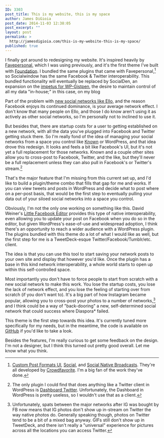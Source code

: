 ```yaml
---
ID: 3303
post_title: This is my website, this is my space
author: James DiGioia
post_date: 2014-11-03 12:38:05
post_excerpt: ""
layout: post
permalink: >
  http://jamesdigioia.com/this-is-my-website-this-is-my-space/
published: true
---
```

I finally got around to redesigning my website. It's inspired heavily by [Favepersonal][1], which I was using previously, and it's the first theme I've built with [Foundation][2]. I bundled the same plugins that came with Favepersonal,[^1] so Socialwindow has the same Facebook & Twitter interoperability. This bundled functionality will eventually be replaced by SocialDen, an expansion on the [impetus for WP-Gistpen][3], the desire to maintain control of all my data "in-house;" in this case, on my blog

Part of the problem with [new social networks like Ello][4], and the reason Facebook enjoys its continued dominance, is your average network effect. I don't know that many people on Ello, and those I do know aren't using it as actively as other social networks, so I'm personally not to inclined to use it.

But besides that, there are startup costs for a user to getting established on a new network, with all the data you've plugged into Facebook and Twitter getting stuck there. So I'm really fond of the idea of managing your social networks from a space you control like [Known][5] or WordPress, and that idea drove this redesign. It looks and feels a bit like Facebook's UI, but it's not yet a full replacement for those networks. Known and a couple other sites allow you to cross-post to Facebook, Twitter, and the like, but they'll never be a full replacement unless they can also pull in Facebook's or Twitter's stream.[^2]

That's the major feature that I'm missing from this current set up, and I'd like to build a plugin/theme combo that fills that gap for me and works. If you can view tweets and posts in WordPress and decide what to post where on a per-post basis, that would be the first step to eventually pulling your data out of your siloed social networks into a space you control.

Obviously, I'm not the only one working on something like this. David Weiner's [Little Facebook Editor][6] provides this type of native interoperability, even allowing you to update your post on Facebook when you do so in the editor, but given WordPress's ease-of-use and widespread adoption, I think there's an opportunity to reach a wider audience with a WordPress plugin. The plugins bundled with this theme do a lot of what I would like as well, but the first step for me is a TweetDeck-esque Twitter/Facebook/Tumblr/etc. client.

The idea is that you can use this tool to start saving your network posts to your own site and display that however you'd like. Once the plugin has a base in this kind network interoperability, a whole world starts to open up within this self-controlled space.

Most importantly you don't have to force people to start from scratch with a new social network to make this work. You lose the startup costs, you lose the lack of network effect, and you lose the feeling of starting over from scratch (if you don't want to). It's a big part of how Instagram became popular, allowing you to cross-post your photos to a number of networks,[^3] and I think could be a way of "back-dooring" a new, self-determined social network that could success where Diaspora* failed.

This theme is the first step towards this idea. It's currently tuned more specifically for my needs, but in the meantime, the code is available on [GitHub][7] if you'd like to take a look.

Besides the features, I'm really curious to get some feedback on the design. I'm not a designer, but I think this turned out pretty good overall. Let me know what you think.

[^1]:    
    [Custom Post Formats UI][8], [Social][9], and [Social Native Broadcasts][10]. They're all developed by [Crowdfavorite][11]. I'm a big fan of the work they've done.

[^2]:    
    The only plugin I could find that does anything like a Twitter client in WordPress is [Dashboard Twitter][12]. Unfortunately, the Dashboard in WordPress is pretty useless, so I wouldn't use that as a client.

[^3]:    
    Unfortunately, spats between the major networks after IG was bought by FB now means that IG photos don't show up in-stream on Twitter the way native photos do. Generally speaking though, photos on Twitter tend to be a bit of a mixed bag anyway. GIFs still don't show up in TweetDeck, and there isn't really a "universal" experience for pictures across all the locations you can access Twitter.

 [1]: https://github.com/crowdfavorite/wp-favepersonal
 [2]: http://foundation.zurb.com/
 [3]: http://jamesdigioia.com/new-project-wp-gistpen/
 [4]: http://jamesdigioia.com/ello-diaspora-and-the-anti-facebook-why-alternative-social-networks-cant-win/
 [5]: http://jamesdigioia.com/indieweb-advocates-launch-known-bloggers-can-social-still-control-content/
 [6]: http://littlecardeditor.com/text/
 [7]: https://github.com/mAAdhaTTah/socialwindow
 [8]: https://github.com/crowdfavorite/wp-post-formats
 [9]: https://github.com/crowdfavorite/wp-social
 [10]: https://github.com/crowdfavorite/wp-social-native-broadcasts
 [11]: http://crowdfavorite.com/
 [12]: https://wordpress.org/plugins/wordpress-dashboard-twitter/